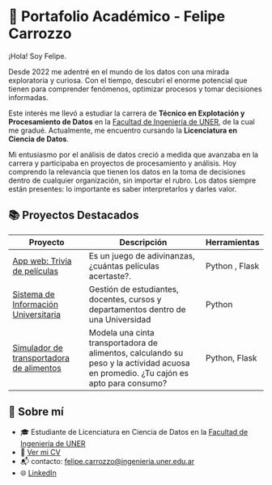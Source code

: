 # 🧠 Portafolio Académico - Felipe Carrozzo 

¡Hola! Soy Felipe.

Desde 2022 me adentré en el mundo de los datos con una mirada exploratoria y curiosa. Con el tiempo, descubrí el enorme potencial que tienen para comprender fenómenos, optimizar procesos y tomar decisiones informadas.

Este interés me llevó a estudiar la carrera de **Técnico en Explotación y Procesamiento de Datos** en la [Facultad de Ingeniería de UNER](https://www.ingenieria.uner.edu.ar/), de la cual me gradué. Actualmente, me encuentro cursando la **Licenciatura en Ciencia de Datos**.

Mi entusiasmo por el análisis de datos creció a medida que avanzaba en la carrera y participaba en proyectos de procesamiento y análisis. Hoy comprendo la relevancia que tienen los datos en la toma de decisiones dentro de cualquier organización, sin importar el rubro. Los datos siempre están presentes: lo importante es saber interpretarlos y darles valor.

## 📚 Proyectos Destacados

| Proyecto | Descripción | Herramientas |
|----------|-------------|--------------|
| [App web: Trivia de películas](https://github.com/FelipeCarrozzo/Portfolio/tree/main/TriviaDePeliculas) | Es un juego de adivinanzas, ¿cuántas películas acertaste?. | Python , Flask |
| [Sistema de Información Universitaria](https://github.com/FelipeCarrozzo/Portfolio/tree/main/SistemaInformacionUniversitaria) | Gestión de estudiantes, docentes, cursos y departamentos dentro de una Universidad | Python |
| [Simulador de transportadora de alimentos](https://github.com/FelipeCarrozzo/Portfolio/tree/main/LogisticaAlimentos) | Modela una cinta transportadora de alimentos, calculando su peso y la actividad acuosa en promedio. ¿Tu cajón es apto para consumo? | Python, Flask |

## 👤 Sobre mí

- 🎓 Estudiante de Licenciatura en Ciencia de Datos en la [Facultad de Ingeniería de UNER](https://www.ingenieria.uner.edu.ar/)
- 📄 [Ver mi CV](https://github.com/FelipeCarrozzo/Portfolio/blob/main/CV_CarrozzoFelipe.pdf)
- 📬 contacto: felipe.carrozzo@ingenieria.uner.edu.ar
- 🌐 [LinkedIn](www.linkedin.com/in/felipe-carrozzo-86962a1a7)
